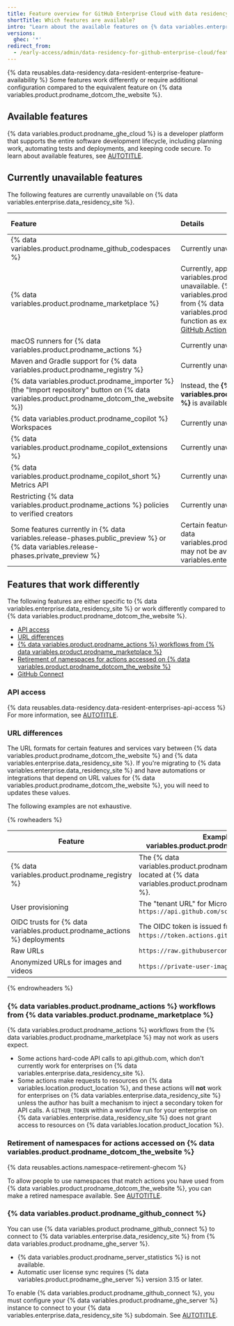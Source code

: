 ```yaml
---
title: Feature overview for GitHub Enterprise Cloud with data residency
shortTitle: Which features are available?
intro: "Learn about the available features on {% data variables.enterprise.data_residency_site %}, plus features that work differently from {% data variables.product.prodname_dotcom_the_website %}."
versions:
  ghec: '*'
redirect_from:
  - /early-access/admin/data-residency-for-github-enterprise-cloud/feature-overview-for-github-enterprise-cloud-with-data-residency
---
```


{% data reusables.data-residency.data-resident-enterprise-feature-availability %} Some features work differently or require additional configuration compared to the equivalent feature on {% data variables.product.prodname_dotcom_the_website %}.

## Available features

{% data variables.product.prodname_ghe_cloud %} is a developer platform that supports the entire software development lifecycle, including planning work, automating tests and deployments, and keeping code secure. To learn about available features, see [AUTOTITLE](/enterprise-cloud@latest/admin/overview/feature-overview-for-github-enterprise-cloud).

## Currently unavailable features

The following features are currently unavailable on {% data variables.enterprise.data_residency_site %}.

| Feature | Details | More information |
| :- | :- | :- |
| {% data variables.product.prodname_github_codespaces %} | Currently unavailable. | [AUTOTITLE](/codespaces/quickstart) |
| {% data variables.product.prodname_marketplace %} | Currently, apps from {% data variables.product.prodname_marketplace %} are unavailable. {% data variables.product.prodname_actions %} workflows from {% data variables.product.prodname_marketplace %} may not function as expected. For more information, see [GitHub Actions workflows from GitHub Marketplace](#github-actions-workflows-from-github-marketplace). | [AUTOTITLE](/search-github/searching-on-github/searching-github-marketplace) | [AUTOTITLE](/enterprise-server@latest/admin/configuration/configuring-github-connect/about-github-connect#github-connect-features) in the {% data variables.product.prodname_ghe_server %} documentation |
| macOS runners for {% data variables.product.prodname_actions %} | Currently unavailable. | [AUTOTITLE](/actions/using-github-hosted-runners/about-github-hosted-runners/about-github-hosted-runners) |
| Maven and Gradle support for {% data variables.product.prodname_registry %} | Currently unavailable. | [AUTOTITLE](/packages/working-with-a-github-packages-registry/working-with-the-apache-maven-registry) |
| {% data variables.product.prodname_importer %} (the "Import repository" button on {% data variables.product.prodname_dotcom_the_website %}) | Instead, the **{% data variables.product.prodname_importer_proper_name %}** is available to migrate data. See [AUTOTITLE](/migrations/using-github-enterprise-importer/understanding-github-enterprise-importer/about-github-enterprise-importer). | [AUTOTITLE](/migrations/importing-source-code/using-github-importer/about-github-importer) |
| {% data variables.product.prodname_copilot %} Workspaces | Currently unavailable | N/A |
| {% data variables.product.prodname_copilot_extensions %} | Currently unavailable | [AUTOTITLE](/copilot/using-github-copilot/using-extensions-to-integrate-external-tools-with-copilot-chat) |
| {% data variables.product.prodname_copilot_short %} Metrics API | Currently unavailable | [AUTOTITLE](/rest/copilot/copilot-metrics) |
| Restricting {% data variables.product.prodname_actions %} policies to verified creators | Currently unavailable | [AUTOTITLE](/admin/enforcing-policies/enforcing-policies-for-your-enterprise/enforcing-policies-for-github-actions-in-your-enterprise#allow-enterprise-and-select-non-enterprise-actions-and-reusable-workflows) |
| Some features currently in {% data variables.release-phases.public_preview %} or {% data variables.release-phases.private_preview %} | Certain features that are in a preview phase on {% data variables.product.prodname_dotcom_the_website %} may not be available on {% data variables.enterprise.data_residency_site %} | |

## Features that work differently

The following features are either specific to {% data variables.enterprise.data_residency_site %} or work differently compared to {% data variables.product.prodname_dotcom_the_website %}.

* [API access](#api-access)
* [URL differences](#url-differences)
* [{% data variables.product.prodname_actions %} workflows from {% data variables.product.prodname_marketplace %}](#github-actions-workflows-from-github-marketplace)
* [Retirement of namespaces for actions accessed on {% data variables.product.prodname_dotcom_the_website %}](#retirement-of-namespaces-for-actions-accessed-on-githubcom)
* [GitHub Connect](#github-connect)

### API access

{% data reusables.data-residency.data-resident-enterprises-api-access %} For more information, see [AUTOTITLE](/admin/data-residency/about-github-enterprise-cloud-with-data-residency#api-access).

### URL differences

The URL formats for certain features and services vary between {% data variables.product.prodname_dotcom_the_website %} and {% data variables.enterprise.data_residency_site %}. If you're migrating to {% data variables.enterprise.data_residency_site %} and have automations or integrations that depend on URL values for {% data variables.product.prodname_dotcom_the_website %}, you will need to updates these values.

The following examples are not exhaustive.

{% rowheaders %}

| Feature | Example on {% data variables.product.prodname_dotcom_the_website %} | Example on {% data variables.enterprise.data_residency_site %} |
| ------ | ------------ | ----------- |
| {% data variables.product.prodname_registry %} | The {% data variables.product.prodname_container_registry %} is located at {% data variables.product.prodname_container_registry_namespace %}. | The {% data variables.product.prodname_container_registry %} is located at `https://containers.SUBDOMAIN.ghe.com`. |
| User provisioning | The "tenant URL" for Microsoft Entra ID is `https://api.github.com/scim/v2/enterprises/ENTERPRISE` | The "tenant URL" for Microsoft Entra ID is `https://api.SUBDOMAIN.ghe.com/scim/v2/enterprises/SUBDOMAIN` |
| OIDC trusts for {% data variables.product.prodname_actions %} deployments | The OIDC token is issued from `https://token.actions.githubusercontent.com`. | The OIDC token is issued from `https://token.actions.SUBDOMAIN.ghe.com` |
| Raw URLs | `https://raw.githubusercontent.com/` | `https://raw.SUBDOMAIN.ghe.com/` |
| Anonymized URLs for images and videos | `https://private-user-images.githubusercontent.com/` | `https://SUBDOMAIN.ghe.com/user-attachments/assets/` |

{% endrowheaders %}

### {% data variables.product.prodname_actions %} workflows from {% data variables.product.prodname_marketplace %}

{% data variables.product.prodname_actions %} workflows from the {% data variables.product.prodname_marketplace %} may not work as users expect.

* Some actions hard-code API calls to api.github.com, which don't currently work for enterprises on {% data variables.enterprise.data_residency_site %}.
* Some actions make requests to resources on {% data variables.location.product_location %}, and these actions will **not** work for enterprises on {% data variables.enterprise.data_residency_site %} unless the author has built a mechanism to inject a secondary token for API calls. A `GITHUB_TOKEN` within a workflow run for your enterprise on {% data variables.enterprise.data_residency_site %} does not grant access to resources on {% data variables.location.product_location %}.

### Retirement of namespaces for actions accessed on {% data variables.product.prodname_dotcom_the_website %}

{% data reusables.actions.namespace-retirement-ghecom %}

To allow people to use namespaces that match actions you have used from {% data variables.product.prodname_dotcom_the_website %}, you can make a retired namespace available. See [AUTOTITLE](/actions/administering-github-actions/making-retired-namespaces-available-on-ghecom).

### {% data variables.product.prodname_github_connect %}

You can use {% data variables.product.prodname_github_connect %} to connect to {% data variables.enterprise.data_residency_site %} from {% data variables.product.prodname_ghe_server %}.

* {% data variables.product.prodname_server_statistics %} is not available.
* Automatic user license sync requires {% data variables.product.prodname_ghe_server %} version 3.15 or later.

To enable {% data variables.product.prodname_github_connect %}, you must configure your {% data variables.product.prodname_ghe_server %} instance to connect to your {% data variables.enterprise.data_residency_site %} subdomain. See [AUTOTITLE](/enterprise-server@latest/admin/configuring-settings/configuring-github-connect/enabling-github-connect-for-ghecom).
